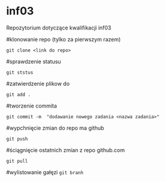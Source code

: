 # inf03
Repozytorium dotyczące kwalifikacji inf03

#klonowanie repo (tylko za pierwszym razem)

`git clone <link do repo> `

#sprawdzenie statusu

`git ststus`

#zatwierdzenie plikow do 

`git add .`

#tworzenie commita

`git commit -m  "dodawanie nowego zadania <nazwa zadania>"`

#wypchnięcie zmian do repo ma github

`git push`

#ściągnięcie ostatnich zmian z repo github.com

`git pull`

#wylistowanie gałęzi
`git branh`
